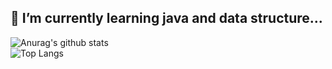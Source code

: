 <!--
**hhhminme/hhhminme** is a ✨ _special_ ✨ reposithttps://github.com/hhhminme/hhhminme/blob/main/README.mdory because its `README.md` (this file) appears on your GitHub profile.

Here are some ideas to get you started:
- 🔭 I’m currently working on ...
- 🌱 I’m currently learning ...
- 👯 I’m looking to collaborate on ...
- 🤔 I’m looking for help with ...
- 💬 Ask me about ...
- 📫 How to reach me: ...
- 😄 Pronouns: ...
- ⚡ Fun fact: ...
--><a><h2>🌱 I’m currently learning java and data structure...</h2></a>
![Anurag's github stats](https://github-readme-stats.vercel.app/api?username=hhhminme&show_icons=true&theme=dracula&count_private=true)<br>
![Top Langs](https://github-readme-stats.vercel.app/api/top-langs/?username=hhhminme&layout=compact&theme=dracula&count_private=true)

